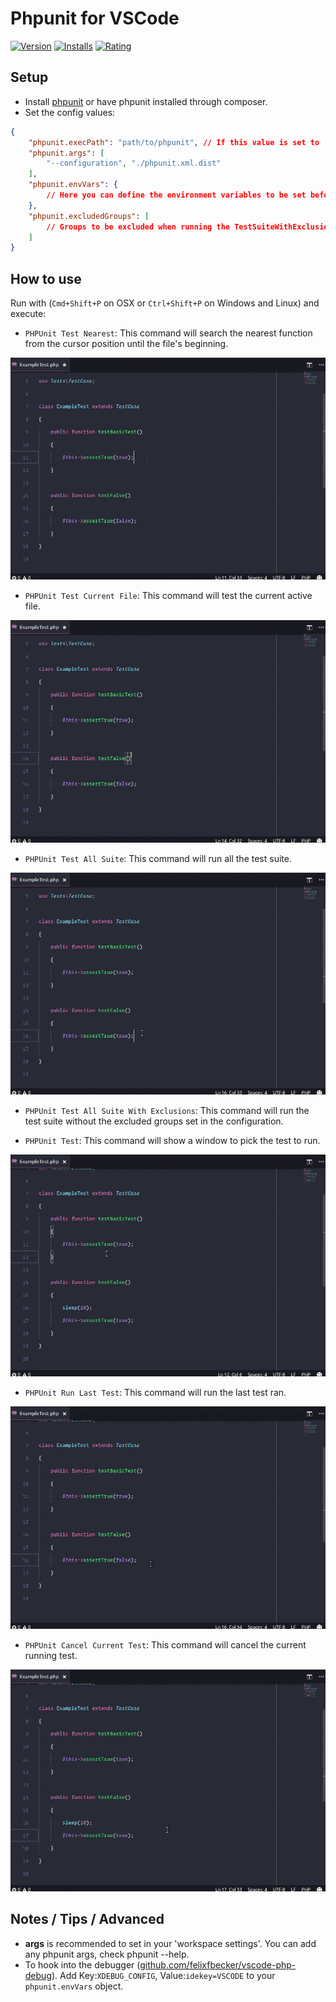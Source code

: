 # Phpunit for VSCode
[![Version](https://vsmarketplacebadge.apphb.com/version-short/santigarcor.phpunit-extended.svg)](https://vsmarketplacebadge.apphb.com/version-short/santigarcor.phpunit-extended.svg)
[![Installs](https://vsmarketplacebadge.apphb.com/installs-short/santigarcor.phpunit-extended.svg)](https://vsmarketplacebadge.apphb.com/installs-short/santigarcor.phpunit-extended.svg)
[![Rating](https://vsmarketplacebadge.apphb.com/rating-short/santigarcor.phpunit-extended.svg)](https://vsmarketplacebadge.apphb.com/rating-short/santigarcor.phpunit-extended.svg)

## Setup
* Install [phpunit](https://phpunit.de/) or have phpunit installed through composer.
* Set the config values:
```JSON
{
    "phpunit.execPath": "path/to/phpunit", // If this value is set to '' it will try to use the composer phpunit installation.
    "phpunit.args": [
        "--configuration", "./phpunit.xml.dist"
    ],
    "phpunit.envVars": {
        // Here you can define the environment variables to be set before executing phpunit
    },
    "phpunit.excludedGroups": [
        // Groups to be excluded when running the TestSuiteWithExclusions command
    ]
}
```

## How to use
Run with (`Cmd+Shift+P` on OSX or `Ctrl+Shift+P` on Windows and Linux) and execute:
* `PHPUnit Test Nearest`: This command will search the nearest function from the cursor position until the file's beginning.

![test-nearest](images/test-nearest.gif)

* `PHPUnit Test Current File`: This command will test the current active file.

![test-file](images/test-file.gif)

* `PHPUnit Test All Suite`: This command will run all the test suite.

![test-suite](images/test-suite.gif)

* `PHPUnit Test All Suite With Exclusions`: This command will run the test suite without the excluded groups set in the configuration.

* `PHPUnit Test`: This command will show a window to pick the test to run.

![test-pick](images/test-pick.gif)

* `PHPUnit Run Last Test`: This command will run the last test ran.

![test-last](images/test-last.gif)

* `PHPUnit Cancel Current Test`: This command will cancel the current running test.

![test-cancel](images/test-cancel.gif)

## Notes / Tips / Advanced
* **args** is recommended to set in your 'workspace settings'. You can add any phpunit args, check phpunit --help.
* To hook into the debugger ([github.com/felixfbecker/vscode-php-debug](https://github.com/felixfbecker/vscode-php-debug)). Add Key:`XDEBUG_CONFIG`, Value:`idekey=VSCODE` to your `phpunit.envVars` object.
